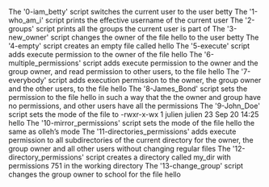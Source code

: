 The '0-iam_betty' script switches the current user to the user betty
The '1-who_am_i' script prints the effective username of the current user
The '2-groups' script prints all the groups the current user is part of
The '3-new_owner' script changes the owner of the file hello to the user betty
The '4-empty' script creates an empty file called hello
The '5-execute' script adds execute permission to the owner of the file hello
The '6-multiple_permissions' script adds execute permission to the owner and the group owner, and read permission to other users, to the file hello
The '7-everybody' script adds execution permission to the owner, the group owner and the other users, to the file hello
The '8-James_Bond' script sets the permission to the file hello in such a way that the the owner and group have no permissions, and other users have all the permissions
The '9-John_Doe' script sets the mode of the file to -rwxr-x-wx 1 julien julien 23 Sep 20 14:25 hello
The '10-mirror_permissions' script sets the mode of the file hello the same as olleh’s mode
The '11-directories_permissions' adds execute permission to all subdirectories of the current directory for the owner, the group owner and all other users without changing regular files
The '12-directory_permissions' script creates a directory called my_dir with permissions 751 in the working directory
The '13-change_group' script changes the group owner to school for the file hello

